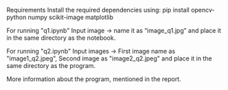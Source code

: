 Requirements Install the required dependencies using: pip install opencv-python numpy scikit-image matplotlib

For running "q1.ipynb" Input image -> name it as “image_q1.jpg” and place it in the same directory as the notebook.

For running "q2.ipynb" Input images -> First image name as "image1_q2.jpeg", Second image as "image2_q2.jpeg" and place it in the same directory as the program.

More information about the program, mentioned in the report.
